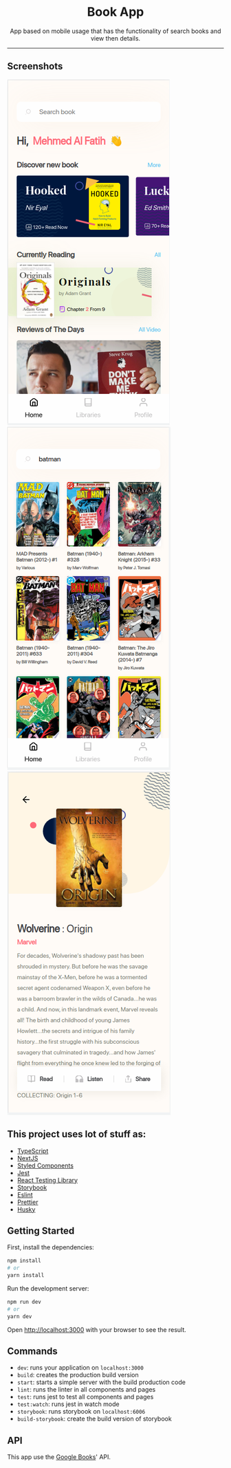 <h1 align="center">
Book App
</h1>
<div align="center">
App based on mobile usage that has the functionality of search books and view then details.
</div>

---


## Screenshots

  <img alt="Home" title="Home" src="https://raw.githubusercontent.com/LucasSiqz/book-app/master/public/img/home.png"/>
  <img alt="Search" title="Search" src="https://raw.githubusercontent.com/LucasSiqz/book-app/master/public/img/search.png"/>
  <img alt="Details" title="Details" src="https://raw.githubusercontent.com/LucasSiqz/book-app/master/public/img/details.png"/>

## This project uses lot of stuff as:

- [TypeScript](https://www.typescriptlang.org/)
- [NextJS](https://nextjs.org/)
- [Styled Components](https://styled-components.com/)
- [Jest](https://jestjs.io/)
- [React Testing Library](https://testing-library.com/docs/react-testing-library/intro)
- [Storybook](https://storybook.js.org/)
- [Eslint](https://eslint.org/)
- [Prettier](https://prettier.io/)
- [Husky](https://github.com/typicode/husky)

## Getting Started
First, install the dependencies:

```bash
npm install
# or
yarn install
```

Run the development server:

```bash
npm run dev
# or
yarn dev
```

Open [http://localhost:3000](http://localhost:3000) with your browser to see the result.

## Commands

- `dev`: runs your application on `localhost:3000`
- `build`: creates the production build version
- `start`: starts a simple server with the build production code
- `lint`: runs the linter in all components and pages
- `test`: runs jest to test all components and pages
- `test:watch`: runs jest in watch mode
- `storybook`: runs storybook on `localhost:6006`
- `build-storybook`: create the build version of storybook

## API
This app use the [Google Books](https://developers.google.com/books/docs/v1/using)' API.
